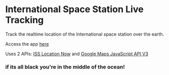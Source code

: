 # International Space Station Live Tracking

Track the realtime location of the International space station over the earth. 

Access the app [here](http://exonar.herokuapp.com/)

Uses 2 APIs: [ISS Location Now](http://open-notify.org/Open-Notify-API/ISS-Location-Now/) and [Google Maps JavaScript API V3](https://developers.google.com/maps/documentation/javascript/reference/)

### if its all black you're in the middle of the ocean!